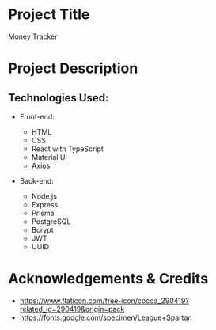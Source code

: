 <!-- @format -->

# Project Title

Money Tracker

# Project Description

## Technologies Used:

-   Front-end:

    -   HTML
    -   CSS
    -   React with TypeScript
    -   Material UI
    -   Axios

-   Back-end:
    -   Node.js
    -   Express
    -   Prisma
    -   PostgreSQL
    -   Bcrypt
    -   JWT
    -   UUID

# Acknowledgements & Credits

-   https://www.flaticon.com/free-icon/cocoa_290419?related_id=290419&origin=pack
-   https://fonts.google.com/specimen/League+Spartan
